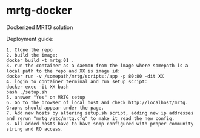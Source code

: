 # mrtg-docker
Dockerized MRTG solution



Deployment guide:

    1. Clone the repo
    2. build the image: 
    docker build -t mrtg:01 .
    3. run the container as a daemon from the image where somepath is a local path to the repo and XX is image id: 
    docker run -v /somepath/mrtg/scripts:/app -p 80:80 -dit XX
    4. login to container terminal and run setup script: 
    docker exec -it XX bash
    bash ./setup.sh
    5. answer "Yes" on MRTG setup
    6. Go to the browser of local host and check http://localhost/mrtg. Graphs should appear under the page.
    7. Add new hosts by altering setup.sh script, adding new ip addresses and rerun "mrtg /etc/mrtg.cfg" to make it read the new config.
    8. All added hosts have to have snmp configured with proper community string and RO access.

